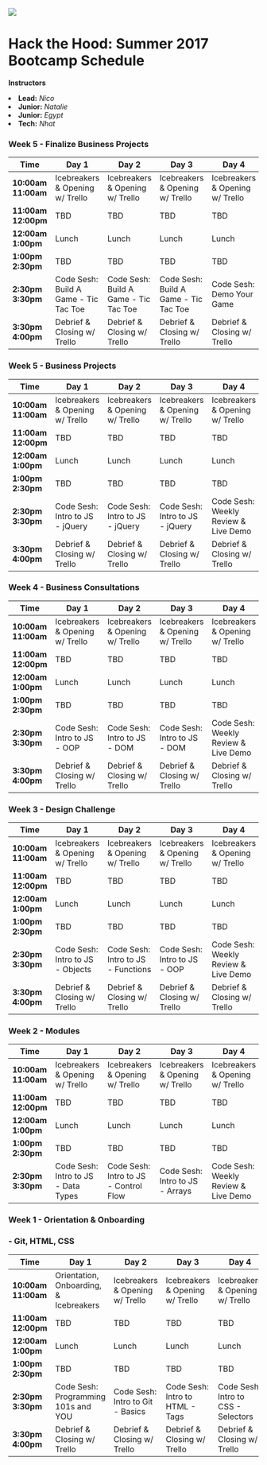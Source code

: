 ![](http://i.imgur.com/W2tmQ2I.png)
# Hack the Hood: Summer 2017 Bootcamp Schedule

**Instructors**
<li><b>Lead:</b> <i>Nico</i></li>
<li><b>Junior:</b> <i>Natalie</i></li>
<li><b>Junior:</b> <i>Egypt</i></li>
<li><b>Tech:</b> <i>Nhat</i></li>

### Week 5 - Finalize Business Projects
<!-- Business Projects -->

 Time | Day 1 |  Day 2 | Day 3| Day 4 
----- | ----- | ------ | ---- | -----
**10:00am <br> 11:00am** | Icebreakers & Opening w/ Trello | Icebreakers & Opening w/ Trello  | Icebreakers & Opening w/ Trello | Icebreakers & Opening w/ Trello
**11:00am <br> 12:00pm** | TBD | TBD | TBD | TBD
**12:00am <br> 1:00pm** | Lunch | Lunch | Lunch | Lunch
**1:00pm <br> 2:30pm** | TBD |  TBD | TBD | TBD
**2:30pm <br> 3:30pm** | Code Sesh: Build A Game - Tic Tac Toe | Code Sesh: Build A Game - Tic Tac Toe | Code Sesh: Build A Game - Tic Tac Toe | Code Sesh: Demo Your Game
**3:30pm <br> 4:00pm** | Debrief & Closing w/ Trello | Debrief & Closing w/ Trello | Debrief & Closing w/ Trello| Debrief & Closing w/ Trello

### Week 5 - Business Projects
<!-- Business Projects -->

 Time | Day 1 |  Day 2 | Day 3| Day 4 
----- | ----- | ------ | ---- | -----
**10:00am <br> 11:00am** | Icebreakers & Opening w/ Trello | Icebreakers & Opening w/ Trello  | Icebreakers & Opening w/ Trello | Icebreakers & Opening w/ Trello
**11:00am <br> 12:00pm** | TBD | TBD | TBD | TBD
**12:00am <br> 1:00pm** | Lunch | Lunch | Lunch | Lunch
**1:00pm <br> 2:30pm** | TBD |  TBD | TBD | TBD
**2:30pm <br> 3:30pm** | Code Sesh: Intro to JS - jQuery | Code Sesh: Intro to JS - jQuery | Code Sesh: Intro to JS - jQuery | Code Sesh: Weekly Review & Live Demo
**3:30pm <br> 4:00pm** | Debrief & Closing w/ Trello | Debrief & Closing w/ Trello | Debrief & Closing w/ Trello| Debrief & Closing w/ Trello

### Week 4 - Business Consultations
<!-- Business Consultations -->

 Time | Day 1 |  Day 2 | Day 3| Day 4 
----- | ----- | ------ | ---- | -----
**10:00am <br> 11:00am** | Icebreakers & Opening w/ Trello | Icebreakers & Opening w/ Trello  | Icebreakers & Opening w/ Trello | Icebreakers & Opening w/ Trello
**11:00am <br> 12:00pm** | TBD | TBD | TBD | TBD
**12:00am <br> 1:00pm** | Lunch | Lunch | Lunch | Lunch
**1:00pm <br> 2:30pm** | TBD |  TBD | TBD | TBD
**2:30pm <br> 3:30pm** | Code Sesh: Intro to JS - OOP | Code Sesh: Intro to JS - DOM | Code Sesh: Intro to JS - DOM  | Code Sesh: Weekly Review & Live Demo
**3:30pm <br> 4:00pm** | Debrief & Closing w/ Trello | Debrief & Closing w/ Trello | Debrief & Closing w/ Trello| Debrief & Closing w/ Trello

### Week 3 - Design Challenge
<!-- Design Challenge -->

 Time | Day 1 |  Day 2 | Day 3| Day 4 
----- | ----- | ------ | ---- | -----
**10:00am <br> 11:00am** | Icebreakers & Opening w/ Trello | Icebreakers & Opening w/ Trello  | Icebreakers & Opening w/ Trello | Icebreakers & Opening w/ Trello
**11:00am <br> 12:00pm** | TBD | TBD | TBD | TBD
**12:00am <br> 1:00pm** | Lunch | Lunch | Lunch | Lunch
**1:00pm <br> 2:30pm** | TBD |  TBD | TBD | TBD
**2:30pm <br> 3:30pm** | Code Sesh: Intro to JS - Objects | Code Sesh: Intro to JS - Functions | Code Sesh: Intro to JS - OOP  | Code Sesh: Weekly Review & Live Demo
**3:30pm <br> 4:00pm** | Debrief & Closing w/ Trello | Debrief & Closing w/ Trello | Debrief & Closing w/ Trello| Debrief & Closing w/ Trello


### Week 2 - Modules
<!-- Modules 7, 8, 9-->

 Time | Day 1 |  Day 2 | Day 3| Day 4 
----- | ----- | ------ | ---- | -----
**10:00am <br> 11:00am** | Icebreakers & Opening w/ Trello | Icebreakers & Opening w/ Trello  | Icebreakers & Opening w/ Trello | Icebreakers & Opening w/ Trello
**11:00am <br> 12:00pm** | TBD | TBD | TBD | TBD
**12:00am <br> 1:00pm** | Lunch | Lunch | Lunch | Lunch
**1:00pm <br> 2:30pm** | TBD | TBD | TBD | TBD
**2:30pm <br> 3:30pm** | Code Sesh: Intro to JS - Data Types | Code Sesh: Intro to JS - Control Flow | Code Sesh: Intro to JS - Arrays  | Code Sesh: Weekly Review & Live Demo


### Week 1 - Orientation & Onboarding
###        - Git, HTML, CSS
<!-- Modules 1, 2, 3, 4, 5-->

 Time | Day 1 |  Day 2 | Day 3| Day 4 
----- | ----- | ------ | ---- | -----
**10:00am <br> 11:00am** | Orientation, Onboarding, & Icebreakers | Icebreakers & Opening w/ Trello  | Icebreakers & Opening w/ Trello | Icebreakers & Opening w/ Trello
**11:00am <br> 12:00pm** | TBD | TBD | TBD | TBD
**12:00am <br> 1:00pm** | Lunch | Lunch | Lunch | Lunch
**1:00pm <br> 2:30pm** | TBD | TBD | TBD | TBD
**2:30pm <br> 3:30pm** | Code Sesh: Programming 101s and YOU | Code Sesh: Intro to Git - Basics | Code Sesh: Intro to HTML - Tags | Code Sesh: Intro to CSS - Selectors
**3:30pm <br> 4:00pm** | Debrief & Closing w/ Trello | Debrief & Closing w/ Trello | Debrief & Closing w/ Trello| Debrief & Closing w/ Trello

[1-1A]: # "Module 1: Tech Industry 101"
[1-1B]: # "Module 2: Brand YOU!"
[1-1C]: # "Module 3: Building Your Brand Online"
[1-1D]: # "Module 4: Principles of Web Design"
[1-1E]: # "Module 5: Mic Check"
[1-1F]: # "Module 6: Social Entrepreneurship 101"
